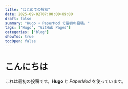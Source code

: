 ```yaml
---
title: "はじめての投稿"
date: 2025-09-02T07:00:00+09:00
draft: false
summary: "Hugo + PaperMod で最初の投稿。"
tags: ["Hugo", "GitHub Pages"]
categories: ["blog"]
showToc: true
tocOpen: false
---
```


# こんにちは
これは最初の投稿です。**Hugo** と *PaperMod* を使っています。
